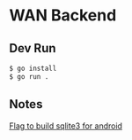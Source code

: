 <!-- markdownlint-disable MD014 -->
# WAN Backend

## Dev Run

```bash
$ go install
$ go run .
```

## Notes

[Flag to build sqlite3 for android](https://github.com/mattn/go-sqlite3#android)
